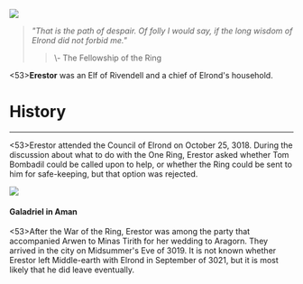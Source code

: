 ![](characters/galadriel/7.jpg)

> *"That is the path of despair. Of folly I would say, if the long wisdom of Elrond did not forbid me."*
>> \\- The Fellowship of the Ring

<53>**Erestor** was an Elf of Rivendell and a chief of Elrond's household.

# History
---

<53>Erestor attended the Council of Elrond on October 25, 3018. During the discussion about what to do with the One Ring, Erestor asked whether Tom Bombadil could be called upon to help, or whether the Ring could be sent to him for safe-keeping, but that option was rejected.

![](characters/galadriel/2.jpg)

#### Galadriel in Aman

<53>After the War of the Ring, Erestor was among the party that accompanied Arwen to Minas Tirith for her wedding to Aragorn. They arrived in the city on Midsummer's Eve of 3019. It is not known whether Erestor left Middle-earth with Elrond in September of 3021, but it is most likely that he did leave eventually.
